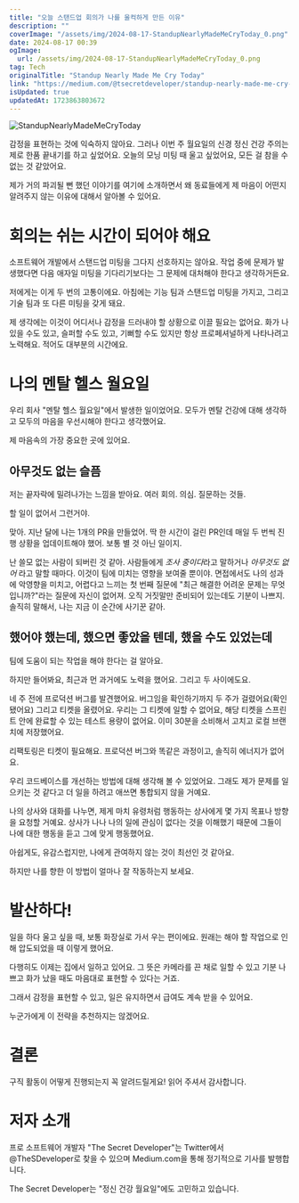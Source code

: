 ```yaml
---
title: "오늘 스탠드업 회의가 나를 울컥하게 만든 이유"
description: ""
coverImage: "/assets/img/2024-08-17-StandupNearlyMadeMeCryToday_0.png"
date: 2024-08-17 00:39
ogImage: 
  url: /assets/img/2024-08-17-StandupNearlyMadeMeCryToday_0.png
tag: Tech
originalTitle: "Standup Nearly Made Me Cry Today"
link: "https://medium.com/@tsecretdeveloper/standup-nearly-made-me-cry-today-558f3619d477"
isUpdated: true
updatedAt: 1723863803672
---
```



![StandupNearlyMadeMeCryToday](/assets/img/2024-08-17-StandupNearlyMadeMeCryToday_0.png)

감정을 표현하는 것에 익숙하지 않아요. 그러나 이번 주 월요일의 신경 정신 건강 주의는 제로 한품 끝내기를 하고 싶었어요. 오늘의 모닝 미팅 때 울고 싶었어요, 모든 걸 참을 수 없는 것 같았어요.

제가 거의 파괴될 뻔 했던 이야기를 여기에 소개하면서 왜 동료들에게 제 마음이 어떤지 알려주지 않는 이유에 대해서 알아볼 수 있어요.

# 회의는 쉬는 시간이 되어야 해요

<div class="content-ad"></div>

소프트웨어 개발에서 스탠드업 미팅을 그다지 선호하지는 않아요. 작업 중에 문제가 발생했다면 다음 애자일 미팅을 기다리기보다는 그 문제에 대처해야 한다고 생각하거든요.

저에게는 이게 두 번의 고통이에요. 아침에는 기능 팀과 스탠드업 미팅을 가지고, 그리고 기술 팀과 또 다른 미팅을 갖게 돼요.

제 생각에는 이것이 어디서나 감정을 드러내야 할 상황으로 이끌 필요는 없어요. 화가 나있을 수도 있고, 슬퍼할 수도 있고, 기뻐할 수도 있지만 항상 프로페셔널하게 나타나려고 노력해요. 적어도 대부분의 시간에요.

# 나의 멘탈 헬스 월요일

<div class="content-ad"></div>

우리 회사 "멘탈 헬스 월요일"에서 발생한 일이었어요. 모두가 멘탈 건강에 대해 생각하고 모두의 마음을 우선시해야 한다고 생각했어요.

제 마음속의 가장 중요한 곳에 있어요.

## 아무것도 없는 슬픔

저는 끝자락에 밀려나가는 느낌을 받아요. 여러 회의. 의심. 질문하는 것들.

<div class="content-ad"></div>

할 일이 없어서 그런거야.

맞아. 지난 달에 나는 1개의 PR을 만들었어. 딱 한 시간이 걸린 PR인데 매일 두 번씩 진행 상황을 업데이트해야 했어. 보통 별 것 아닌 일이지.

난 쓸모 없는 사람이 되버린 것 같아. 사람들에게 *조사 중이다*라고 말하거나 *아무것도 없어* 라고 말할 때마다. 이것이 팀에 미치는 영향을 보여줄 뿐이야. 면접에서도 나의 성과에 악영향을 미치고, 어렵다고 느끼는 첫 번째 질문에 "최근 해결한 어려운 문제는 무엇입니까?"라는 질문에 자신이 없어져. 오직 거짓말만 준비되어 있는데도 기분이 나쁘지. 솔직히 말해서, 나는 지금 이 순간에 사기꾼 같아.

## 했어야 했는데, 했으면 좋았을 텐데, 했을 수도 있었는데

<div class="content-ad"></div>

팀에 도움이 되는 작업을 해야 한다는 걸 알아요.

하지만 들어봐요, 최근과 먼 과거에도 노력을 했어요. 그리고 두 사이에도요.

네 주 전에 프로덕션 버그를 발견했어요. 버그임을 확인하기까지 두 주가 걸렸어요(확인됐어요) 그리고 티켓을 올렸어요. 우리는 그 티켓에 일할 수 없어요, 해당 티켓을 스프린트 안에 완료할 수 있는 테스트 용량이 없어요. 이미 30분을 소비해서 고치고 로컬 브랜치에 저장했어요.

리팩토링은 티켓이 필요해요. 프로덕션 버그와 똑같은 과정이고, 솔직히 에너지가 없어요.

<div class="content-ad"></div>

우리 코드베이스를 개선하는 방법에 대해 생각해 볼 수 있었어요. 그래도 제가 문제를 일으키는 것 같다고 더 일을 하려고 애쓰면 통합되지 않을 거예요.

나의 상사와 대화를 나누면, 제게 마치 유령처럼 행동하는 상사에게 몇 가지 목표나 방향을 요청할 거예요. 상사가 나나 나의 일에 관심이 없다는 것을 이해했기 때문에 그들이 나에 대한 행동을 듣고 그에 맞게 행동했어요.

아쉽게도, 유감스럽지만, 나에게 관여하지 않는 것이 최선인 것 같아요.

하지만 나를 향한 이 방법이 얼마나 잘 작동하는지 보세요.

<div class="content-ad"></div>

# 발산하다!

일을 하다 울고 싶을 때, 보통 화장실로 가서 우는 편이에요. 원래는 해야 할 작업으로 인해 압도되었을 때 이렇게 했어요.

다행히도 이제는 집에서 일하고 있어요. 그 뜻은 카메라를 끈 채로 일할 수 있고 기분 나쁘고 화가 났을 때도 마음대로 표현할 수 있다는 거죠.

그래서 감정을 표현할 수 있고, 일은 유지하면서 급여도 계속 받을 수 있어요.

<div class="content-ad"></div>

누군가에게 이 전략을 추천하지는 않겠어요.

# 결론

구직 활동이 어떻게 진행되는지 꼭 알려드릴게요! 읽어 주셔서 감사합니다.

# 저자 소개

<div class="content-ad"></div>

프로 소프트웨어 개발자 "The Secret Developer"는 Twitter에서 @TheSDeveloper로 찾을 수 있으며 Medium.com을 통해 정기적으로 기사를 발행합니다.

The Secret Developer는 "정신 건강 월요일"에도 고민하고 있습니다.